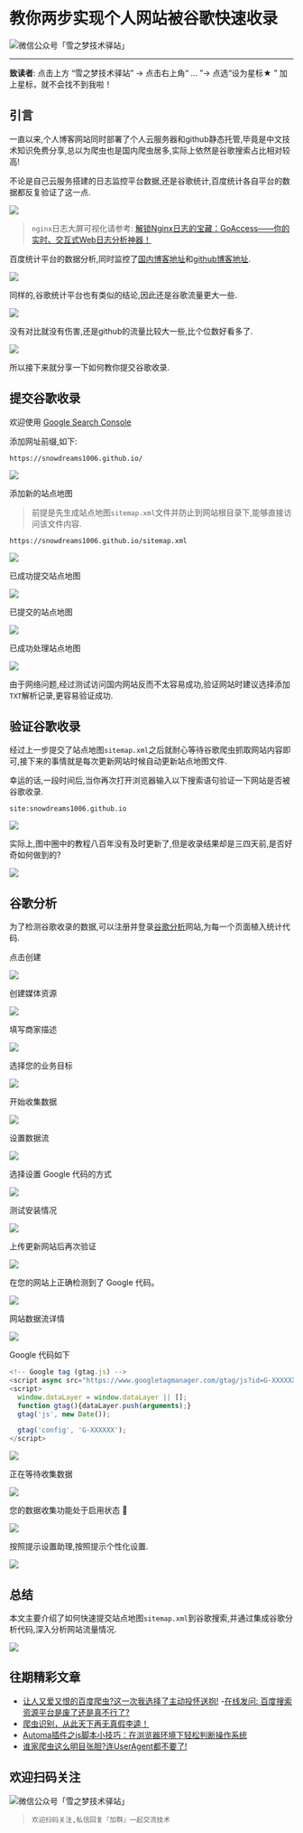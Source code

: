 # 教你两步实现个人网站被谷歌快速收录

![微信公众号「雪之梦技术驿站」](/assets/picgo/de68dbb1ee06fe6cf066645411cb5579.gif)

---

**致读者**: 点击上方 “雪之梦技术驿站” → 点击右上角“ ... ”→ 点选“设为星标★ ” 加上星标，就不会找不到我啦！  

## 引言

一直以来,个人博客网站同时部署了个人云服务器和github静态托管,毕竟是中文技术知识免费分享,总以为爬虫也是国内爬虫居多,实际上依然是谷歌搜索占比相对较高!

不论是自己云服务搭建的日志监控平台数据,还是谷歌统计,百度统计各自平台的数据都反复验证了这一点.

![](/assets/picgo/5edd31e05d4d2140ec7602d3efcbf2f9.png)

> `nginx`日志大屏可视化请参考: [解锁Nginx日志的宝藏：GoAccess——你的实时、交互式Web日志分析神器！](https://mp.weixin.qq.com/s?__biz=MzU3NTc1MDMwOQ==&mid=2247484364&idx=1&sn=aad6e42c99bacd72322024f9d5e95239&chksm=fd1f2a06ca68a3105e948e6a1db7098fadd6e5e74fe0cbb87ce736af749611df9611db9216fe&token=1806469695&lang=zh_CN#rd)

百度统计平台的数据分析,同时监控了[国内博客地址](https://blog.snowdreams1006.cn/)和[github博客地址](https://snowdreams1006.github.io/).

![](/assets/picgo/d098b68fef8339e9678d7afd4398ee88.png)

同样的,谷歌统计平台也有类似的结论,因此还是谷歌流量更大一些.

![](/assets/picgo/4dd0cd21b937c7813208db2196635183.png)

没有对比就没有伤害,还是github的流量比较大一些,比个位数好看多了.

![](/assets/picgo/bc76f64423deb415efae07f33c79093b.png)

所以接下来就分享一下如何教你提交谷歌收录.

## 提交谷歌收录 

欢迎使用 [Google Search Console](https://search.google.com/search-console/welcome)

添加网址前缀,如下:

```
https://snowdreams1006.github.io/
```

![](/assets/picgo/04da9bc843d14d1110bb5f678640036b.png)

添加新的站点地图

> 前提是先生成站点地图`sitemap.xml`文件并防止到网站根目录下,能够直接访问该文件内容.

```
https://snowdreams1006.github.io/sitemap.xml
```

![](/assets/picgo/c81b62e3cec4e9c68cd42e37520a1514.png)

已成功提交站点地图

![](/assets/picgo/d07ab9c6ffec1b86953ded6cfe61f64f.png)

已提交的站点地图

![](/assets/picgo/b1a73a5a8619d3531854aa66c1ee72ef.png)

已成功处理站点地图

![](/assets/picgo/4f261251daeb46dc8bdc52bb40dfa701.png)

由于网络问题,经过测试访问国内网站反而不太容易成功,验证网站时建议选择添加`TXT`解析记录,更容易验证成功.

## 验证谷歌收录

经过上一步提交了站点地图`sitemap.xml`之后就耐心等待谷歌爬虫抓取网站内容即可,接下来的事情就是每次更新网站时候自动更新站点地图文件.

幸运的话,一段时间后,当你再次打开浏览器输入以下搜索语句验证一下网站是否被谷歌收录.

```
site:snowdreams1006.github.io
```

![](/assets/picgo/612463dd5265707fe3b8fc51cc252956.png)

实际上,图中圈中的教程八百年没有及时更新了,但是收录结果却是三四天前,是否好奇如何做到的?

![](/assets/picgo/34e3054434621e4d73308684897815c6.png)

## 谷歌分析

为了检测谷歌收录的数据,可以注册并登录[谷歌分析](https://analytics.google.com/)网站,为每一个页面植入统计代码.

点击创建

![](/assets/picgo/087f08e66e2aaeedcfaa892140aa2133.png)

创建媒体资源

![](/assets/picgo/e5ca7e833cef4ba108bb7fed8b9c109c.png)

填写商家描述

![](/assets/picgo/15cbdd340135e2128442101550578ef3.png)

选择您的业务目标

![](/assets/picgo/da096113d360d7048d99d3fdecff5031.png)

开始收集数据

![](/assets/picgo/4d0d9545eb66a2dfaba9a82b47bc0569.png)

设置数据流

![](/assets/picgo/1f91b5499f6a58d8c7f3228eaf919959.png)

选择设置 Google 代码的方式

![](/assets/picgo/1043e21fa9275491b8ae67c4091a4e4d.png)

测试安装情况

![](/assets/picgo/d8fd4021f3acc19bc5f7af232146b7bb.png)

上传更新网站后再次验证

![](/assets/picgo/cbf03287f45682c6458631343f2c1046.png)

在您的网站上正确检测到了 Google 代码。

![](/assets/picgo/018544125f608b44e6ab79148eb548ae.png)

网站数据流详情

![](/assets/picgo/4dcd58560df542c69ccd767640ce8e11.png)

Google 代码如下

```js
<!-- Google tag (gtag.js) -->
<script async src="https://www.googletagmanager.com/gtag/js?id=G-XXXXXX"></script>
<script>
  window.dataLayer = window.dataLayer || [];
  function gtag(){dataLayer.push(arguments);}
  gtag('js', new Date());

  gtag('config', 'G-XXXXXX');
</script>
```

![](/assets/picgo/02973167695764ca92a73a7c77fb69bd.png)

正在等待收集数据

![](/assets/picgo/3a4352fdfad2bbafcc64928abf7c7c88.png)

您的数据收集功能处于启用状态 🎉

![](/assets/picgo/968766d42ff5fdbb0bd26371aff42468.png)

按照提示设置助理,按照提示个性化设置.

![](/assets/picgo/62eba6319335eb3d4d85aa67b85a9c2b.png)

## 总结

本文主要介绍了如何快速提交站点地图`sitemap.xml`到谷歌搜索,并通过集成谷歌分析代码,深入分析网站流量情况.

![](/assets/picgo/e631ce52dcb48a9fa39a44abde983d24.png)

## 往期精彩文章

- [让人又爱又恨的百度爬虫?这一次我选择了主动投怀送抱!](https://mp.weixin.qq.com/s?__biz=MzU3NTc1MDMwOQ==&mid=2247485385&idx=1&sn=90e8565eeb0b8982ff18655353d2c203&chksm=fd1f2e03ca68a715c1822c3e45d846d24148ab88ade621eb0bdce6abe09e6dffd75b51af8954&token=1806469695&lang=zh_CN#rd)
-[在线发问: 百度搜索资源平台是废了还是真不行了?](https://mp.weixin.qq.com/s?__biz=MzU3NTc1MDMwOQ==&mid=2247485352&idx=1&sn=4bb8b9273b7cc8b5eb0365032eb9141f&chksm=fd1f2e62ca68a7741c43ad3f9b9dfdd91b19323bf52ad09fa99d900e6cbaba6115623280de05&token=1806469695&lang=zh_CN#rd)
- [爬虫识别，从此天下再无真假李逵！](https://mp.weixin.qq.com/s?__biz=MzU3NTc1MDMwOQ==&mid=2247485327&idx=1&sn=8c9d9f22f6684fae042a965daddb2cb5&chksm=fd1f2e45ca68a753308e22cbe434fdfd4ebd7194d13043f049dc4f859cde08204b0bd2d6d605&token=1806469695&lang=zh_CN#rd)
- [Automa插件之js脚本小技巧：在浏览器环境下轻松判断操作系统](https://mp.weixin.qq.com/s?__biz=MzU3NTc1MDMwOQ==&mid=2247485303&idx=1&sn=c1313f02dd5d5fe026c0df24ea993fc0&chksm=fd1f2ebdca68a7ab1857dada18197666db99d0dc8c2311faa5505fd871da62eb04765629b483&token=1806469695&lang=zh_CN#rd)
- [谁家爬虫这么明目张胆?连UserAgent都不要了!](https://mp.weixin.qq.com/s?__biz=MzU3NTc1MDMwOQ==&mid=2247484695&idx=1&sn=91c6afb16c400ac5c23d7e13b4d4971f&chksm=fd1f2cddca68a5cbdecd9e383efd87461af8f8d00e9495a33063ade73f72eceb207cdc93615f&token=1806469695&lang=zh_CN#rd)

## 欢迎扫码关注

![微信公众号「雪之梦技术驿站」](/assets/picgo/5a1e568689707dad2aa213fa712046b0.jpg)

> `欢迎扫码关注,私信回复『加群』一起交流技术`